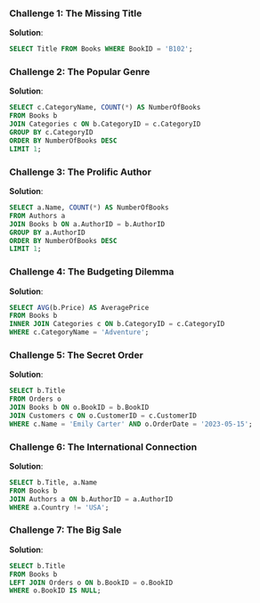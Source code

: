 ### Challenge 1: The Missing Title

**Solution**:

```sql
SELECT Title FROM Books WHERE BookID = 'B102';
```

### Challenge 2: The Popular Genre

**Solution**:

```sql
SELECT c.CategoryName, COUNT(*) AS NumberOfBooks
FROM Books b
JOIN Categories c ON b.CategoryID = c.CategoryID
GROUP BY c.CategoryID
ORDER BY NumberOfBooks DESC
LIMIT 1;
```

### Challenge 3: The Prolific Author

**Solution**:

```sql
SELECT a.Name, COUNT(*) AS NumberOfBooks
FROM Authors a
JOIN Books b ON a.AuthorID = b.AuthorID
GROUP BY a.AuthorID
ORDER BY NumberOfBooks DESC
LIMIT 1;
```

### Challenge 4: The Budgeting Dilemma

**Solution**:

```sql
SELECT AVG(b.Price) AS AveragePrice
FROM Books b
INNER JOIN Categories c ON b.CategoryID = c.CategoryID
WHERE c.CategoryName = 'Adventure';
```

### Challenge 5: The Secret Order

**Solution**:

```sql
SELECT b.Title
FROM Orders o
JOIN Books b ON o.BookID = b.BookID
JOIN Customers c ON o.CustomerID = c.CustomerID
WHERE c.Name = 'Emily Carter' AND o.OrderDate = '2023-05-15';
```

### Challenge 6: The International Connection

**Solution**:

```sql
SELECT b.Title, a.Name
FROM Books b
JOIN Authors a ON b.AuthorID = a.AuthorID
WHERE a.Country != 'USA';
```

### Challenge 7: The Big Sale

**Solution**:

```sql
SELECT b.Title
FROM Books b
LEFT JOIN Orders o ON b.BookID = o.BookID
WHERE o.BookID IS NULL;
```
